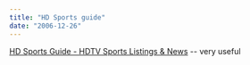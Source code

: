 ```yaml
---
title: "HD Sports guide"
date: "2006-12-26"
---
```


[HD Sports Guide - HDTV Sports Listings & News](http://www.hdsportsguide.com/ "HD Sports Guide - HDTV Sports Listings & News") -- very useful
